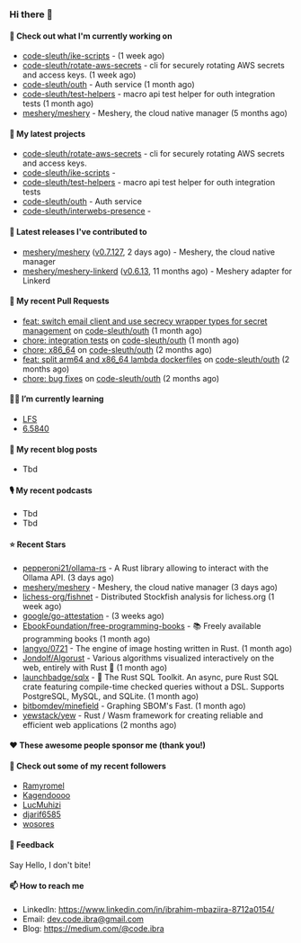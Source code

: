 

### Hi there 👋

#### 👷 Check out what I'm currently working on

- [code-sleuth/ike-scripts](https://github.com/code-sleuth/ike-scripts) -  (1 week ago)
- [code-sleuth/rotate-aws-secrets](https://github.com/code-sleuth/rotate-aws-secrets) - cli for securely rotating AWS secrets and access keys. (1 week ago)
- [code-sleuth/outh](https://github.com/code-sleuth/outh) - Auth service (1 month ago)
- [code-sleuth/test-helpers](https://github.com/code-sleuth/test-helpers) - macro api test helper for outh integration tests (1 month ago)
- [meshery/meshery](https://github.com/meshery/meshery) - Meshery, the cloud native manager (5 months ago)

#### 🌱 My latest projects

- [code-sleuth/rotate-aws-secrets](https://github.com/code-sleuth/rotate-aws-secrets) - cli for securely rotating AWS secrets and access keys.
- [code-sleuth/ike-scripts](https://github.com/code-sleuth/ike-scripts) - 
- [code-sleuth/test-helpers](https://github.com/code-sleuth/test-helpers) - macro api test helper for outh integration tests
- [code-sleuth/outh](https://github.com/code-sleuth/outh) - Auth service
- [code-sleuth/interwebs-presence](https://github.com/code-sleuth/interwebs-presence) - 

#### 🔭 Latest releases I've contributed to

- [meshery/meshery](https://github.com/meshery/meshery) ([v0.7.127](https://github.com/meshery/meshery/releases/tag/v0.7.127), 2 days ago) - Meshery, the cloud native manager
- [meshery/meshery-linkerd](https://github.com/meshery/meshery-linkerd) ([v0.6.13](https://github.com/meshery/meshery-linkerd/releases/tag/v0.6.13), 11 months ago) - Meshery adapter for Linkerd

#### 🔨 My recent Pull Requests

- [feat: switch email client and use secrecy wrapper types for secret management](https://github.com/code-sleuth/outh/pull/22) on [code-sleuth/outh](https://github.com/code-sleuth/outh) (1 month ago)
- [chore: integration tests](https://github.com/code-sleuth/outh/pull/21) on [code-sleuth/outh](https://github.com/code-sleuth/outh) (1 month ago)
- [chore: x86_64](https://github.com/code-sleuth/outh/pull/19) on [code-sleuth/outh](https://github.com/code-sleuth/outh) (2 months ago)
- [feat: split arm64 and x86_64 lambda dockerfiles](https://github.com/code-sleuth/outh/pull/18) on [code-sleuth/outh](https://github.com/code-sleuth/outh) (2 months ago)
- [chore: bug fixes](https://github.com/code-sleuth/outh/pull/17) on [code-sleuth/outh](https://github.com/code-sleuth/outh) (2 months ago)

#### 🌱📖 I’m currently learning
- [LFS](https://www.linuxfromscratch.org/lfs/)
- [6.5840](http://nil.csail.mit.edu/6.5840/2024/)

#### 📜 My recent blog posts
- Tbd

#### 🎙️ My recent podcasts
- Tbd
- Tbd

#### ⭐ Recent Stars

- [pepperoni21/ollama-rs](https://github.com/pepperoni21/ollama-rs) - A Rust library allowing to interact with the Ollama API. (3 days ago)
- [meshery/meshery](https://github.com/meshery/meshery) - Meshery, the cloud native manager (3 days ago)
- [lichess-org/fishnet](https://github.com/lichess-org/fishnet) - Distributed Stockfish analysis for lichess.org (1 week ago)
- [google/go-attestation](https://github.com/google/go-attestation) -  (3 weeks ago)
- [EbookFoundation/free-programming-books](https://github.com/EbookFoundation/free-programming-books) - :books: Freely available programming books (1 month ago)
- [langyo/0721](https://github.com/langyo/0721) - The engine of image hosting written in Rust. (1 month ago)
- [Jondolf/Algorust](https://github.com/Jondolf/Algorust) - Various algorithms visualized interactively on the web, entirely with Rust 🦀 (1 month ago)
- [launchbadge/sqlx](https://github.com/launchbadge/sqlx) - 🧰 The Rust SQL Toolkit. An async, pure Rust SQL crate featuring compile-time checked queries without a DSL. Supports PostgreSQL, MySQL, and SQLite. (1 month ago)
- [bitbomdev/minefield](https://github.com/bitbomdev/minefield) - Graphing SBOM&#39;s Fast. (1 month ago)
- [yewstack/yew](https://github.com/yewstack/yew) - Rust / Wasm framework for creating reliable and efficient web applications (2 months ago)

#### ❤️ These awesome people sponsor me (thank you!)


#### 👯 Check out some of my recent followers

- [Ramyromel](https://github.com/Ramyromel)
- [Kagendoooo](https://github.com/Kagendoooo)
- [LucMuhizi](https://github.com/LucMuhizi)
- [djarif6585](https://github.com/djarif6585)
- [wosores](https://github.com/wosores)

#### 💬 Feedback

Say Hello, I don't bite!

#### 📫 How to reach me

- LinkedIn: https://www.linkedin.com/in/ibrahim-mbaziira-8712a0154/
- Email: dev.code.ibra@gmail.com
- Blog: https://medium.com/@code.ibra



